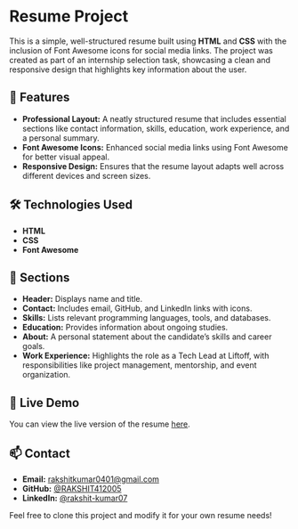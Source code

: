 

# Resume Project

This is a simple, well-structured resume built using **HTML** and **CSS** with the inclusion of Font Awesome icons for social media links. The project was created as part of an internship selection task, showcasing a clean and responsive design that highlights key information about the user.

## 🚀 Features

- **Professional Layout:** A neatly structured resume that includes essential sections like contact information, skills, education, work experience, and a personal summary.
- **Font Awesome Icons:** Enhanced social media links using Font Awesome for better visual appeal.
- **Responsive Design:** Ensures that the resume layout adapts well across different devices and screen sizes.

## 🛠️ Technologies Used

- **HTML**
- **CSS**
- **Font Awesome**

## 📄 Sections

- **Header:** Displays name and title.
- **Contact:** Includes email, GitHub, and LinkedIn links with icons.
- **Skills:** Lists relevant programming languages, tools, and databases.
- **Education:** Provides information about ongoing studies.
- **About:** A personal statement about the candidate’s skills and career goals.
- **Work Experience:** Highlights the role as a Tech Lead at Liftoff, with responsibilities like project management, mentorship, and event organization.

## 🔗 Live Demo

You can view the live version of the resume [here](https://rakshit412005.github.io/Internship-resume-project/).

## 📫 Contact

- **Email:** [rakshitkumar0401@gmail.com](mailto:rakshitkumar0401@gmail.com)
- **GitHub:** [@RAKSHIT412005](https://github.com/Rakshit412005)
- **LinkedIn:** [@rakshit-kumar07](https://www.linkedin.com/in/rakshit-kumar07)

Feel free to clone this project and modify it for your own resume needs!
